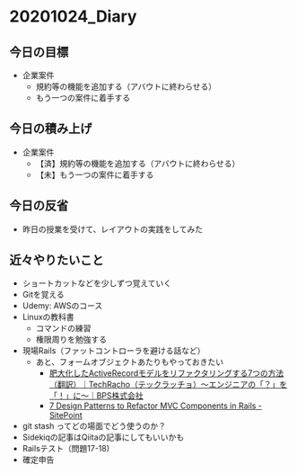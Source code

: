 # 20201024_Diary

## 今日の目標

- 企業案件
  - 規約等の機能を追加する（アバウトに終わらせる）
  - もう一つの案件に着手する

## 今日の積み上げ

- 企業案件
  - 【済】規約等の機能を追加する（アバウトに終わらせる）
  - 【未】もう一つの案件に着手する

## 今日の反省

- 昨日の授業を受けて、レイアウトの実践をしてみた

## 近々やりたいこと

- ショートカットなどを少しずつ覚えていく
- Gitを覚える
- Udemy: AWSのコース
- Linuxの教科書
  - コマンドの練習
  - 権限周りを勉強する
- 現場Rails（ファットコントローラを避ける話など）
  - あと、フォームオブジェクトあたりもやっておきたい
    - [肥大化したActiveRecordモデルをリファクタリングする7つの方法（翻訳）｜TechRacho（テックラッチョ）〜エンジニアの「？」を「！」に〜｜BPS株式会社](https://techracho.bpsinc.jp/hachi8833/2013_11_19/14738)
    - [7 Design Patterns to Refactor MVC Components in Rails \- SitePoint](https://www.sitepoint.com/7-design-patterns-to-refactor-mvc-components-in-rails/)
- git stash ってどの場面でどう使うのか？
- Sidekiqの記事はQiitaの記事にしてもいいかも
- Railsテスト（問題17-18)
- 確定申告
